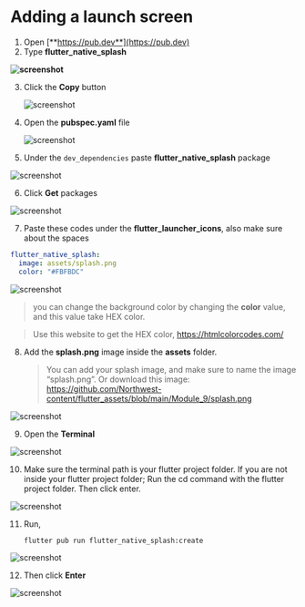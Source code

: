 # Adding a launch screen

1. Open [**https://pub.dev**](https://pub.dev)
2. Type **flutter_native_splash**

**![screenshot](https://lh6.googleusercontent.com/EFLZqoaQcHm6dm_JNLxN2Y94-kqK2eguJmVZb0_IZk18VvoeyPPwyz6EljhK-FS9nS4hWgrF-3QCqfOuwdkojia-z6OkXEBq6vbQBxtJXRC7FKk4mxIgnTQeS8rLvLZ1_5PI3-fF)**

3. Click the **Copy** button

   ![screenshot](https://lh5.googleusercontent.com/AUIK4d4-ZKj86vyC1hUUKaI8AG9XA7oI5EKLZd6Kt7A4mgn4-saXfqlAYUwjtL-vPHlVKjbfHgQcfHleXUdud8ThYAa5z-OGH6NtJF8-T4OE5EVAUN4TwlMKNsmvW0s4VAnviKgn)

4. Open the **pubspec.yaml** file

   ![screenshot](https://lh6.googleusercontent.com/kiVeYZHMaSW1yaGwJGKvReEwI25cnu0NL19zpH0IqHjxDOJV-pkMjENzC_cm7E-9nhxvr8SHS6fSdNv_tc_96UuQvJL71JcrymDJV1ZLmVY95ecilrcJEpT_4T2Hwv19bNvHcbhu)

5. Under the `dev_dependencies` paste **flutter_native_splash** package

![screenshot](https://lh6.googleusercontent.com/ehm0a0QFuPVjNvWKHOsxqSOK3ok9lFVJWeV6ryiP-Bpj4p7VR3g8zI_1zRGswnJ7CS0S0KxE7_IoljxwIDPqJiwaDqH8H0BLDHCF7fcGK5uX08eDo_btcuQ-pqn-3PSDaBzDA3fE)

6. Click **Get** packages

![screenshot](https://lh4.googleusercontent.com/IIiMokXJN2A9PY8hxXEZUEmMYdw4jywXy-yPSAJz20oTJlsLw99p1wDy5V92MgGk2QQLbbb_z4PPELMBeahlC8HoDfWp-9I0hyT7TX1MMhMUWvsNR8Fq9u-f-PuQJloKZeE3Z3WU)

7. Paste these codes under the **flutter_launcher_icons**, also make sure about the spaces

```yaml
flutter_native_splash:
  image: assets/splash.png
  color: "#FBFBDC"
```

![screenshot](https://lh3.googleusercontent.com/mvIaEDvAfwK4R9pb1fqhPP6elYYFrZhKnIt_AKltZP8kuFWmqiXhQmyIcdtFDQJnNa8qhmOeT4POdVXd9FcXeIpuliVac90JpHg6gexS554FjHvNIn_K4mUYsWjOEyxMuNB1cYmV)

> you can change the background color by changing the **color** value, and this value take HEX color.

> Use this website to get the HEX color, https://htmlcolorcodes.com/

8. Add the **splash.png** image inside the **assets** folder.

   > You can add your splash image, and make sure to name the image “splash.png”. Or download this image: https://github.com/Northwest-content/flutter_assets/blob/main/Module_9/splash.png

![screenshot](https://lh4.googleusercontent.com/PIdgDSXT4MHFo1wOHW0bkdYI_IK4Yq0GSPizwYI7WzYlIc2Kssjn2d8fwE3uIb7WwURrPCCAXkY_fGLfXvnlw_Smu22ET4Z7cK1p0U4-IxoeydSUGRl-LraalwbHhxpMZvx8w0pX)

9. Open the **Terminal**

![screenshot](https://lh6.googleusercontent.com/10Nb2DMFMyhMUROEsbazMZPvGRgPY_GgeLYjdwUKvb6Dg66D2vYqbPy09I4GzOppPgC4OPzx_z9zUDTwThHf-FZmGRLrS5_xQptA91PvEhFXr-ODT9tE-H_RRxixAdqkbyUa9M23)

10. Make sure the terminal path is your flutter project folder. If you are not inside your flutter project folder; Run the cd command with the flutter project folder. Then click enter.

![screenshot](https://lh4.googleusercontent.com/1q5Uct8RchJrkCrLpLbTthkXmozUaD3FAKd5SeRy0K7tncjkX09hOO_ssYXb557r6xX7--H4xcEb1fDToO0jrtjoRQDa677-cBNk5o2Nvyj3Alp2yYB4ULkZigkvXA9vkLi58hOq)

11. Run,

    ```shell
    flutter pub run flutter_native_splash:create
    ```

![screenshot](https://lh3.googleusercontent.com/wRV1ZEDAZWf6tuH4zov3Nk--_X7qBDm-cOTE5Qut15W2y420zLa5HKfGObHCxWQhnL8MSWPCKzxMa9eyH-KQbHw_3ZeZ5Ry7un6l5g5pbuP8IiSv-O0Yy1dOsP_qKRz2F5ii_i3B)

12. Then click **Enter**

![screenshot](https://lh5.googleusercontent.com/hc6dIsasYWhtCCaXcM6Hqs_Z0WNiIcSoyesOx_ZyIbs0yIfaxiyB9igvTMAwwhwaYLbSIugMRf36_K-nVX59UGxNd2YmmkId9HLTIFJb0XCafCGzwnoVvDWPgB0Fh4v5QSd7SNUD)
